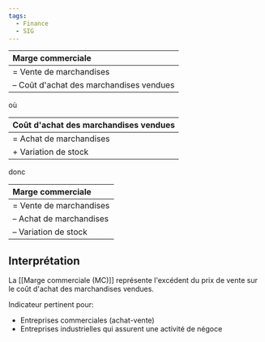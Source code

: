 ```yaml
---
tags:
  - Finance
  - SIG
---
```

| Marge commerciale                       |
|:--------------------------------------- |
| = Vente de marchandises                 |
| – Coût d'achat des marchandises vendues |

où

| Coût d'achat des marchandises vendues |
|:------------------------------------- |
| = Achat de marchandises               |
| + Variation de stock                                       |

donc

| Marge commerciale                         |
|:----------------------- |
| = Vente de marchandises |
| – Achat de marchandises |
| – Variation de stock    |

## Interprétation
La [[Marge commerciale (MC)]] représente l'excédent du prix de vente sur le coût d'achat des marchandises vendues.

Indicateur pertinent pour:
- Entreprises commerciales (achat-vente)
- Entreprises industrielles qui assurent une activité de négoce

